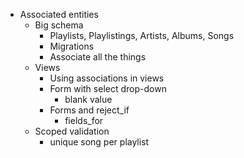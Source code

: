 - Associated entities
  - Big schema 
    - Playlists, Playlistings, Artists, Albums, Songs
    - Migrations
    - Associate all the things
  - Views
    - Using associations in views
    - Form with select drop-down
      - blank value
    - Forms and reject_if
      - fields_for
  - Scoped validation
    - unique song per playlist


